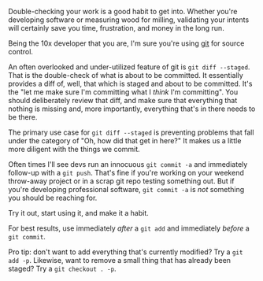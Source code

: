 
Double-checking your work is a good habit to get into. Whether you're
developing software or measuring wood for milling, validating your
intents will certainly save you time, frustration, and money in the long run.

Being the 10x developer that you are, I'm sure you're using
[git](https://git-scm.com/) for source control.

An often overlooked and under-utilized feature of git is `git diff --staged`.
That is the double-check of what is about to be committed. It essentially
provides a diff of, well, that which is staged and about to be committed. It's
the "let me make sure I'm committing what I _think_ I'm committing". You should
deliberately review that diff, and make sure that everything that nothing is
missing and, more importantly, everything that's in there needs to be there.


The primary use case for `git diff --staged` is preventing problems that fall
under the category of "Oh, how did that get in here?" It makes us a little more
diligent with the things we commit.

Often times I'll see devs run an innocuous `git commit -a` and immediately
follow-up with a `git push`. That's fine if you're working on your weekend
throw-away project or in a scrap git repo testing something out.  But if you're
developing professional software, `git commit -a` is _not_ something you should
be reaching for.

Try it out, start using it, and make it a habit.

For best results, use immediately _after_ a `git add` and immediately _before_
a `git commit`.


Pro tip: don't want to add everything that's currently modified? Try a `git add -p`. Likewise, want to remove
a small thing that has already been staged? Try a `git checkout . -p`.
